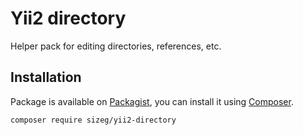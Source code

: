 # Yii2 directory

Helper pack for editing directories, references, etc.

## Installation

Package is available on [Packagist](https://packagist.org/packages/sizeg/yii2-directory),
you can install it using [Composer](http://getcomposer.org).

```shell
composer require sizeg/yii2-directory
```
